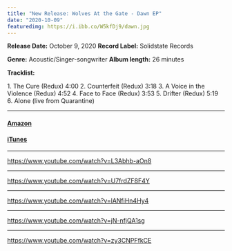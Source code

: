 ```yaml
---
title: "New Release: Wolves At the Gate - Dawn EP"
date: "2020-10-09"
featuredimg: https://i.ibb.co/W5kfDj9/dawn.jpg
---
```


**Release Date:** October 9, 2020 **Record Label:** Solidstate Records

**Genre:** Acoustic/Singer-songwriter **Album length:** 26 minutes

**Tracklist:**

1\. The Cure (Redux) 4:00 2. Counterfeit (Redux) 3:18 3. A Voice in the Violence (Redux) 4:52 4. Face to Face (Redux) 3:53 5. Drifter (Redux) 5:19 6. Alone (live from Quarantine)

* * *

#### [Amazon](https://www.amazon.com/gp/product/B08FL8Q3H8/ref=dm_ws_sp_ps_dp)

#### [iTunes](https://music.apple.com/gh/album/dawn-ep/1527156923?uo=4&app=music)

* * *

https://www.youtube.com/watch?v=L3Abhb-aOn8

* * *

https://www.youtube.com/watch?v=U7frdZF8F4Y

* * *

https://www.youtube.com/watch?v=lANfiHn4Hy4

* * *

https://www.youtube.com/watch?v=jN-nfjQA1sg

* * *

https://www.youtube.com/watch?v=zy3CNPFfkCE
